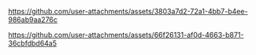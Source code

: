 
https://github.com/user-attachments/assets/3803a7d2-72a1-4bb7-b4ee-986ab9aa276c

https://github.com/user-attachments/assets/66f26131-af0d-4663-b871-36cbfdbd64a5





